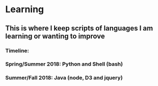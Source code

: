 # Learning
## This is where I keep scripts of languages I am learning or wanting to improve
### Timeline:
### Spring/Summer 2018: Python and Shell (bash)
### Summer/Fall 2018: Java (node, D3 and jquery)
